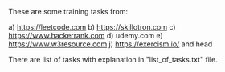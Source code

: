 These are some training tasks from: 

a) https://leetcode.com 
b) https://skillotron.com
c) https://www.hackerrank.com
d) udemy.com
e) https://www.w3resource.com
j) https://exercism.io/
and head

There are list of tasks with explanation in "list_of_tasks.txt" file.
